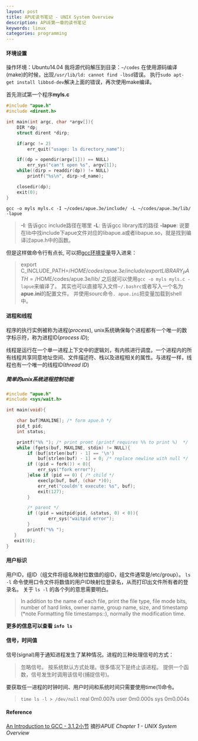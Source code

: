 ```yaml
---
layout: post
title: APUE读书笔记 - UNIX System Overview
description: APUE第一章的读书笔记
keywords: linux
categories: programming
---
```


#### 环境设置

操作环境：Ubuntu14.04
我将源代码解压到目录：`~/codes`
在使用源码编译(make)的时候，出现`/usr/lib/ld: cannot find -lbsd`错误。
执行`sudo apt-get install libbsd-dev`解决上面的错误，再次使用make编译。

首先测试第一个程序**myls.c**

``` c
#include "apue.h"
#include <dirent.h>

int main(int argc, char *argv[]){
    DIR *dp;
    struct dirent *dirp;

    if(argc != 2)
        err_quit("usage: ls directory_name");

    if((dp = opendir(argv[1])) == NULL)
        err_sys("can't open %s", argv[1]);
    while((dirp = readdir(dp)) != NULL)
        printf("%s\n", dirp->d_name);

    closedir(dp);
    exit(0);
}
```

`gcc -o myls myls.c -I ~/codes/apue.3e/include/ -L ~/codes/apue.3e/lib/ -lapue`
> **-I**: 告诉gcc include路径在哪里
> **-L**: 告诉gcc library库的路径
> **-lapue**: 说要在lib中找include下apue文件对应的libapue.a或者libapue.so，就是找到编译过apue.h中的函数。

但是这样做命令行有点长, 可以把[gcc环境变量](http://gcc.gnu.org/onlinedocs/gcc/Environment-Variables.html)导入进来：
>export C_INCLUDE_PATH=/$HOME/codes/apue.3e/include/
>export LIBRARY_PATH=/$HOME/codes/apue.3e/lib/
之后就可以使用`gcc -o myls myls.c -lapue`来编译了。
其实也可以直接写入文件`~/.bashrc`或者写入一个名为**apue.ini**的配置文件。
并使用sourc命令`. apue.ini`把变量加载到shell中。

#### 进程和线程
程序的执行实例被称为进程(*process*), unix系统确保每个进程都有一个唯一的数字标示符，称为进程ID(*process ID*);

线程是运行在一个单一进程上下文中的逻辑刘，有内核进行调度。一个进程内的所有线程共享同意地址空间、文件描述符、栈以及进程相关的属性。与进程一样，线程也有一个唯一的线程ID(*thread ID*)

##### 简单的unix系统进程控制功能

``` c
#include "apue.h"
#include <sys/wait.h>

int main(void){

    char buf[MAXLINE]; /* form apue.h */
    pid_t pid;
    int status; 

    printf("%% "); /* print promt (printf requires %% to print %)  */
    while (fgets(buf, MAXLINE, stdin) != NULL){
        if (buf[strlen(buf) - 1] == '\n')
            buf[strlen(buf) - 1] = 0; /* replace newline with null */
        if ((pid = fork()) < 0){
            err_sys("fork error");
        }else if (pid == 0) { /* child */
            execlp(buf, buf, (char *)0);
            err_ret("couldn't execute: %s", buf);
            exit(127);
        }

        /* parent */
        if ((pid = waitpid(pid, &status, 0) < 0)){
                err_sys("waitpid error");
        }
        printf("%% ");
   }
   exit(0);
}
```

#### 用户标识

用户ID，组ID（组文件将组名映射位数值的组ID，组文件通常是/etc/group）。
`ls -l` 命令使用口令文件将数值的用户ID映射位登录名，从而打印出文件所有者的登录名。
关于 `ls -l` 的各个列的意思需要明白。
>In addition to the name of each file, print the file type, file mode bits, number of hard links, owner name, group name, size, and timestamp (*note Formatting file timestamps::), normally the modification time.

**更多的信息可以查看 `info ls`**

#### 信号，时间值
信号(signal)用于通知进程发生了某种情况。进程的三种处理信号的方式：
>忽略信号。
>按系统默认方式处理。很多情况下是终止该进程。
>提供一个函数，信号发生时调用该信号(捕捉信号)。

要获取任一进程的时钟时间、用户时间和系统时间只需要使用time(1)命令。
>`time ls -l > /dev/null`
>real	0m0.007s
>user	0m0.000s
>sys	0m0.004s

#### Reference

[An Introduction to GCC - 3.1.2小节](http://www.network-theory.co.uk/docs/gccintro/index.html)
摘抄*APUE Chapter 1 - UNIX System Overview*
